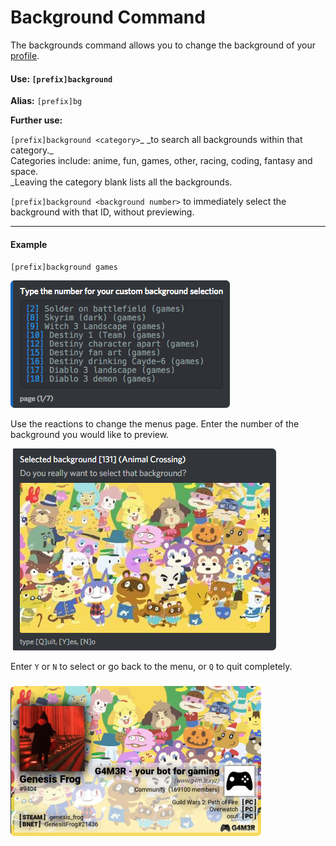 # Background Command

The backgrounds command allows you to change the background of your [profile](/commands/community/profile.md).

#### Use: `[prefix]background`

**Alias:** `[prefix]bg`

**Further use:**

`[prefix]background <category>`_ \_to search all backgrounds within that category._  
Categories include: anime, fun, games, other, racing, coding, fantasy and space.  
\_Leaving the category blank lists all the backgrounds.

`[prefix]background <background number>` to immediately select the background with that ID, without previewing.

---

#### Example

`[prefix]background games`

![](/assets/Ems_bg-Games.png)

Use the reactions to change the menus page. Enter the number of the background you would like to preview.

![](/assets/Ems_AC-BG.png)

Enter `Y` or `N` to select or go back to the menu, or `Q` to quit completely.

### ![](/assets/Ems_Profile.png)




